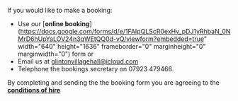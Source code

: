 


If you would like to make a booking:

- Use our [**online booking**](https://docs.google.com/forms/d/e/1FAIpQLScR0exHv_pDJ1yRhbaN_0NMrD6hUpYaLOV24n3qWEtQQ0d-vQ/viewform?embedded=true" width="640" height="1636" frameborder="0" marginheight="0" marginwidth="0") form or 
- Email us at [glintonvillagehall@icloud.com](mailto:cjwilde1946@gmail.com?subject=Booking%20enquiry) 
- Telephone the bookings secretary on 07923 479466.

    
By completing and sending the the booking form you are agreeing to the [**conditions of hire**](/conditions)










    


    
